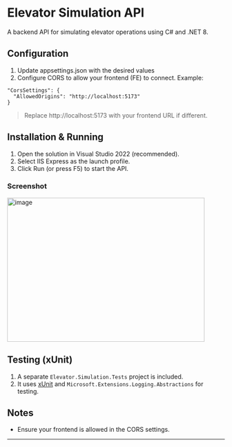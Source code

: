 # Elevator Simulation API

A backend API for simulating elevator operations using C# and .NET 8.

## Configuration
<ol>
  <li>Update appsettings.json with the desired values</li>
  <li>Configure CORS to allow your frontend (FE) to connect. Example:</li>
</ol>

```
"CorsSettings": {
  "AllowedOrigins": "http://localhost:5173"
}
```

> Replace http://localhost:5173 with your frontend URL if different.

## Installation & Running
<ol>
  <li>Open the solution in Visual Studio 2022 (recommended).</li>
  <li>Select IIS Express as the launch profile.</li>
  <li>Click Run (or press F5) to start the API.</li>
</ol>

### Screenshot

<img width="457" height="333" alt="image" src="https://github.com/user-attachments/assets/03e2cdec-890f-4daa-ad6c-19324c9d0ba6" />

## Testing (xUnit)
<ol>
  <li>A separate <code>Elevator.Simulation.Tests</code> project is included.</li>
  <li>It uses <a href="https://xunit.net/">xUnit</a> and <code>Microsoft.Extensions.Logging.Abstractions</code> for testing.</li>
</ol>

## Notes

<ul>
  <li>Ensure your frontend is allowed in the CORS settings.</li>
</ul>

---
